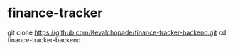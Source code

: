 # finance-tracker
git clone https://github.com/Kevalchopade/finance-tracker-backend.git
cd finance-tracker-backend
